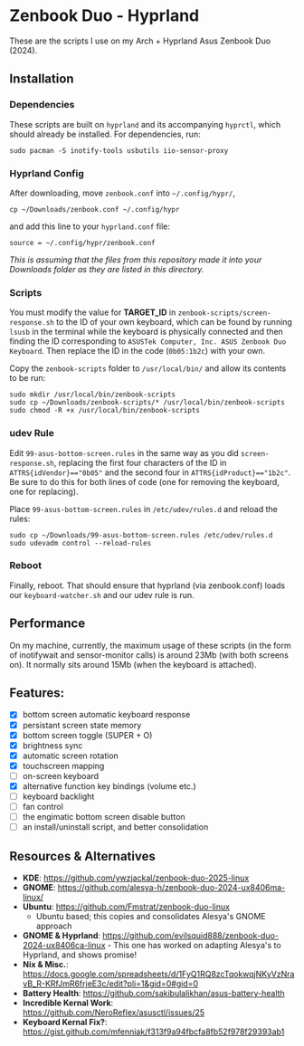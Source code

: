 # Zenbook Duo - Hyprland
These are the scripts I use on my Arch + Hyprland Asus Zenbook Duo (2024).

## Installation
### Dependencies
These scripts are built on `hyprland` and its accompanying `hyprctl`, which should already be installed. For dependencies, run:
```
sudo pacman -S inotify-tools usbutils iio-sensor-proxy
```

### Hyprland Config
After downloading, move `zenbook.conf` into `~/.config/hypr/`, 
```
cp ~/Downloads/zenbook.conf ~/.config/hypr
```
and add this line to your `hyprland.conf` file: 
```
source = ~/.config/hypr/zenbook.conf
```
_This is assuming that the files from this repository made it into your Downloads folder as they are listed in this directory._

### Scripts
You must modify the value for **TARGET_ID** in `zenbook-scripts/screen-response.sh` to the ID of your own keyboard, which can be found by running `lsusb` in the terminal
while the keyboard is physically connected and then finding the ID corresponding to `ASUSTek Computer, Inc. ASUS Zenbook Duo Keyboard`. Then replace the ID in the code (`0b05:1b2c`) with your own.

Copy the `zenbook-scripts` folder to `/usr/local/bin/` and allow its contents to be run:
```
sudo mkdir /usr/local/bin/zenbook-scripts
sudo cp ~/Downloads/zenbook-scripts/* /usr/local/bin/zenbook-scripts
sudo chmod -R +x /usr/local/bin/zenbook-scripts
```

### udev Rule
Edit `99-asus-bottom-screen.rules` in the same way as you did `screen-response.sh`, replacing the first four characters of the ID in `ATTRS{idVendor}=="0b05"` and the second four in `ATTRS{idProduct}=="1b2c"`.
Be sure to do this for both lines of code (one for removing the keyboard, one for replacing).

Place `99-asus-bottom-screen.rules` in `/etc/udev/rules.d` and reload the rules:
```
sudo cp ~/Downloads/99-asus-bottom-screen.rules /etc/udev/rules.d
sudo udevadm control --reload-rules
```

### Reboot
Finally, reboot. That should ensure that hyprland (via zenbook.conf) loads our `keyboard-watcher.sh` and our udev rule is run.

## Performance
On my machine, currently, the maximum usage of these scripts (in the form of inotifywait and sensor-monitor calls) is around 23Mb (with both screens on). It normally sits around 15Mb (when the keyboard is attached). 


## Features:
- [X] bottom screen automatic keyboard response
- [X] persistant screen state memory
- [X] bottom screen toggle (SUPER + O)
- [X] brightness sync
- [X] automatic screen rotation
- [X] touchscreen mapping
- [ ] on-screen keyboard
- [X] alternative function key bindings (volume etc.)
- [ ] keyboard backlight
- [ ] fan control
- [ ] the engimatic bottom screen disable button
- [ ] an install/uninstall script, and better consolidation

## Resources & Alternatives
- **KDE**: https://github.com/ywzjackal/zenbook-duo-2025-linux
- **GNOME**: https://github.com/alesya-h/zenbook-duo-2024-ux8406ma-linux/
- **Ubuntu**: https://github.com/Fmstrat/zenbook-duo-linux
    - Ubuntu based; this copies and consolidates Alesya's GNOME approach
- **GNOME & Hyprland**: https://github.com/evilsquid888/zenbook-duo-2024-ux8406ca-linux
      - This one has worked on adapting Alesya's to Hyprland, and shows promise!
- **Nix & Misc.**: https://docs.google.com/spreadsheets/d/1FyQ1RQ8zcTqokwqjNKyVzNravB_R-KRfJmR6frjeE3c/edit?pli=1&gid=0#gid=0
- **Battery Health**: https://github.com/sakibulalikhan/asus-battery-health
- **Incredible Kernal Work**: https://github.com/NeroReflex/asusctl/issues/25
- **Keyboard Kernal Fix?**: https://gist.github.com/mfenniak/f313f9a94fbcfa8fb52f978f29393ab1
  
